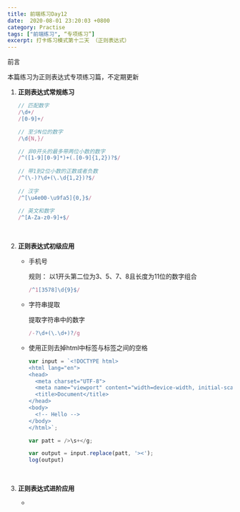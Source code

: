 ```yaml
---
title: 前端练习Day12
date:  2020-08-01 23:20:03 +0800
category: Practise
tags: ["前端练习", “专项练习”]
excerpt: 打卡练习模式第十二天 （正则表达式）
---
```


前言

本篇练习为正则表达式专项练习篇，不定期更新



1. **正则表达式常规练习**

   ```js
   // 匹配数字
   /\d+/
   /[0-9]+/
   
   // 至少N位的数字
   /\d{N,}/
   
   // 非0开头的最多带两位小数的数字
   /^([1-9][0-9]*)+(.[0-9]{1,2})?$/
       
   // 带1到2位小数的正数或者负数
   /^(\-)?\d+(\.\d{1,2})?$/
       
   // 汉字
   /^[\u4e00-\u9fa5]{0,}$/
       
   // 英文和数字
   /^[A-Za-z0-9]+$/
   
   
   ```

   <br>

2. **正则表达式初级应用**

   * 手机号

     规则： 以1开头第二位为3、5、7、8且长度为11位的数字组合

     ```js
     /^1[3578]\d{9}$/
     ```

   * 字符串提取

     提取字符串中的数字

     ```js
     /-?\d+(\.\d+)?/g
     ```

   * 使用正则去掉html中标签与标签之间的空格

     ```js
     var input = `<!DOCTYPE html>
     <html lang="en">
     <head>
       <meta charset="UTF-8">
       <meta name="viewport" content="width=device-width, initial-scale=1.0">
       <title>Document</title>
     </head>
     <body>
       <!-- Hello -->
     </body>
     </html>`;
     
     var patt = />\s+</g;
     
     var output = input.replace(patt, '><');
     log(output)
     ```

     

   <br>

3. **正则表达式进阶应用**

   * 

     

